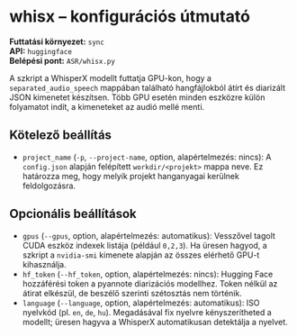 # whisx – konfigurációs útmutató

**Futtatási környezet:** `sync`  
**API:** `huggingface`  
**Belépési pont:** `ASR/whisx.py`

A szkript a WhisperX modellt futtatja GPU-kon, hogy a `separated_audio_speech` mappában található hangfájlokból átírt és diarizált JSON kimenetet készítsen. Több GPU esetén minden eszközre külön folyamatot indít, a kimeneteket az audió mellé menti.

## Kötelező beállítás
- `project_name` (`-p`, `--project-name`, option, alapértelmezés: nincs): A `config.json` alapján felépített `workdir/<projekt>` mappa neve. Ez határozza meg, hogy melyik projekt hanganyagai kerülnek feldolgozásra.

## Opcionális beállítások
- `gpus` (`--gpus`, option, alapértelmezés: automatikus): Vesszővel tagolt CUDA eszköz indexek listája (például `0,2,3`). Ha üresen hagyod, a szkript a `nvidia-smi` kimenete alapján az összes elérhető GPU-t kihasználja.
- `hf_token` (`--hf_token`, option, alapértelmezés: nincs): Hugging Face hozzáférési token a pyannote diarizációs modellhez. Token nélkül az átirat elkészül, de beszélő szerinti szétosztás nem történik.
- `language` (`--language`, option, alapértelmezés: automatikus): ISO nyelvkód (pl. `en`, `de`, `hu`). Megadásával fix nyelvre kényszerítheted a modellt; üresen hagyva a WhisperX automatikusan detektálja a nyelvet.

